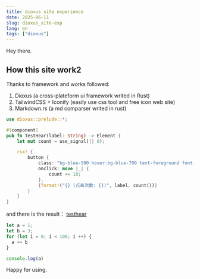 ```yaml
---
title: dioxus site experience
date: 2025-06-11
slug: dioxus_site-exp
lang: en
tags: ["dioxus"]
---
```


Hey there.

## How this site work2

Thanks to framework and works followed:
1. Dioxus (a cross-plateform ui framework writed in Rust)
2. TailwindCSS + Iconify (easily use css tool and free icon web site)
3. Markdown.rs (a md comparser writed in rust)
```rust
use dioxus::prelude::*;

#[component]
pub fn TestHear(label: String) -> Element {
    let mut count = use_signal(|| 0);

    rsx! {
        button {
            class: "bg-blue-500 hover:bg-blue-700 text-foreground font-bold py-2 px-4 rounded",
            onclick: move |_| {
                count += 10;
            },
            {format!("{} (点击次数: {})", label, count())}
        }
    }
}
```
and there is the result：
[testhear](interactive:TestHear)


```js
let a = 1;
let b = 3;
for (let i = 0; i < 100; i ++) {
  a += b
}

console.log(a)
```

Happy for using.
